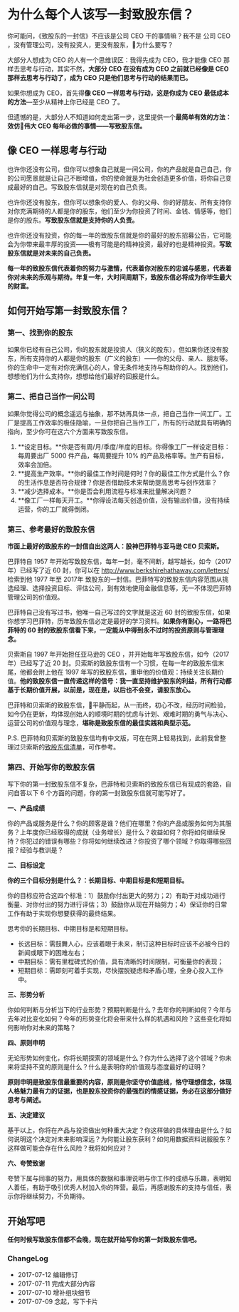 # 为什么每个人该写一封致股东信？

你可能问，《致股东的一封信》不应该是公司 CEO 干的事情嘛？我不是 公司 CEO ，没有管理公司，没有投资人，更没有股东，为什么要写？

大部分人想成为 CEO 的人有一个思维误区：我得先成为 CEO，我才能像 CEO 那样去思考与行动，其实不然，**大部分 CEO 在没有成为 CEO 之前就已经像是 CEO 那样去思考与行动了，成为 CEO 只是他们思考与行动的结果而已。**

如果你想成为 CEO，首先得**像 CEO 一样思考与行动，这是你成为 CEO 最低成本的方法**—至少从精神上你已经是 CEO 了。

但遗憾的是，大部分人不知道如何走出第一步，这里提供一个**最简单有效的方法：效仿伟大 CEO 每年必做的事情——写致股东信。**

##  像 CEO 一样思考与行动

也许你还没有公司，但你可以想象自己就是一间公司，你的产品就是自己自己，你的公司愿景就是让自己不断增值，你的使命就是为社会创造更多价值，将你自己变成最好的自己。写致股东信就是对现在的自己负责。

也许你还没有股东，但你可以想象你的爱人、你的父母、你的好朋友、所有支持你对你充满期待的人都是你的股东，他们至少为你投资了时间、金钱、情感等，他们是你的股东。**写致股东信就是支持你的人负责。**

也许你还没有投资，你的每一年的致股东信就是你的最好的股东招募公告，它可能会为你带来最丰厚的投资——极有可能是的精神投资，最好的也是精神投资。**写致股东信就是对未来的自己负责。**

**每一年的致股东信代表着你的努力与激情，代表着你对股东的忠诚与感恩，代表着你对未来的乐观与期待。年复一年，大时间周期下，致股东信必将成为你毕生最大的财富。**

## 如何开始写第一封致股东信？

### 第一、找到你的股东

如果你已经有自己公司，你的股东就是投资人（狭义的股东），但如果你还没有股东，所有支持你的人都是你的股东（广义的股东）——你的父母、亲人、朋友等。你的生命中一定有对你充满信心的人，曾无条件地支持与帮助你的人。找到他们，想想他们为什么支持你，想想给他们最好的回报是什么。

### 第二、把自己当作一间公司

如果你觉得公司的概念遥远与抽象，那不妨再具体一点，把自己当作一间工厂。工厂是提高工作效率的极佳隐喻，一旦你把自己当作工厂，所有的行动就具有明确的指向，至少你可在这六个方面来写致股东信。

1. **设定目标。**你是否有周/月/季度/年度的目标。你得像工厂一样设定目标：每周要出厂 5000 件产品，每周要提升 10% 的产品及格率等。生产有目标，效率会加倍。
2. **提高生产效率。**你的最佳工作时间是何时？你的最佳工作方式是什么？你的生活作息是否符合规律？你是否借助技术来帮助提高思考与创作效率？
3. **减少选择成本。**你是否会利用流程与标准来批量解决问题？
4. **像工厂一样每天开工。**你得设法每天创造价值，没有输出价值，没有持续运营，你的工厂就得倒闭。

### 第三、参考最好的致股东信

**市面上最好的致股东的一封信自出这两人：股神巴菲特与亚马逊 CEO 贝索斯。**

巴菲特自 1957 年开始写致股东信，每年一封，毫不间断，越写越长，如今（2017 年）已经写了近 60 封，你可以在 http://www.berkshirehathaway.com/letters/ 检索到他 1977 年至 2017年 致股东的一封信。巴菲特写的致股东信内容范围从挑选经理、选择投资目标、评估公司，到有效地使用金融信息等，无一不体现巴菲特管理公司的价值观。

巴菲特自己没有写过书，他唯一自己写过的文字就是这近 60 封的致股东信，如果你想学习巴菲特，历年致股东信必定是最好的学习资料。**如果你有耐心，一路将巴菲特的 60 封的致股东信看下来，一定能从中得到永不过时的投资原则与管理理念。**

贝索斯自 1997 年开始担任亚马逊的 CEO ，并开始每年写致股东信，如今（2017 年）已经写了近 20 封。贝索斯的致股东信有一个习惯，在每一年的致股东信末尾，他都会附上他在 1997 年写的致股东信，重申他的价值观：持续关注长期价值。**他的致股东信一直传递这样的信号：我一直坚持维护股东的利益，所有行动都基于长期价值开展，以前是，现在是，以后也不会变，请股东放心。**

巴菲特和贝索斯的致股东信，平静而起，从一而终，初心不改，经历时间检验，如今仍在更新，均体现创始人的顺境时期的忧虑与计划、艰难时期的勇气与决心、运营公司的价值观与理念，**堪称是致股东信的最佳实践和典型示范。**

P.S. 巴菲特和贝索斯的致股东信均有中文版，可在在网上轻易找到，此前我曾整理过贝索斯的[致股东信清单](http://www.cnfeat.com/blog/2017/07/08/BezosLetters/)，可作参考。

### 第四、开始写你的致股东信

写下你的第一封致股东信不复杂，巴菲特和贝索斯的致股东信已有现成的套路，自问自答以下 6 个方面的问题，你的第一封致股东信就可能写好了。

**一、产品成绩**

你的产品或服务是什么？你的顾客是谁？他们在哪里？你的产品或服务如何为其服务？上年度你已经取得的成就（业务增长）是什么？收益如何？你将如何继续保持？你犯过的错误有哪些？你将如何继续改进？你投资了哪个领域？你取得哪些回报？经验与教训是？

**二、目标设定**

**你的三个目标分别是什么？：长期目标、中期目标是和短期目标。**

你的目标应符合这四个标准：1）鼓励你付出更大的努力；2）有助于对成功进行衡量、对你付出的努力进行评估；3）鼓励你从现在开始努力；4）保证你的日常工作有助于实现你想要获得的最终结果。

思考你的长期目标、中期目标是和短期目标。

* 长远目标：需鼓舞人心，应该着眼于未来，制订这种目标时应该不必被今日的新闻或眼下的困难左右；
* 中期目标：需有里程碑式的价值，具有清晰的时间限制，可衡量你的表现；
* 短期目标：需即刻可着手实现，尽快摆脱疑虑和矛盾心理，全身心投入工作中。

**三、形势分析**

你如何判断与分析当下的行业形势？预期判断是什么？去年你的判断如何？今年与去年对比变化如何？今年的形势变化将会带来什么样的机遇和风险？这些变化将如何影响你对未来的策略？

**四、原则申明**

无论形势如何变化，你将长期探索的领域是什么？你为什么选择了这个领域？你未来将坚持不变的原则是什么？什么是表明你的价值观与态度最好的证明？

**原则申明是致股东信最重要的内容，原则是你坚守价值底线，恪守理想信念，体现人格魅力最有力的证据，也是股东投资你的最强烈的情感证据，务必在这部分做好思考与阐述。**

**五、决定建议**

基于以上，你将在产品与投资做出何种重大决定？你这样做的具体理由是什么？如何说明这个决定对未来影响深远？为何能让股东获利？如何用数据资料说服股东？这样做可能会存在什么风险？我将如何应对？

**六、夸赞致谢**

夸赞下属与同事的努力，用具体的数据和事理说明与你工作的成绩与乐趣，表明知人善任，有助于吸引优秀人材加入你的阵营。最后，再感谢股东的支持与信任，表示你将继续努力，不负期待。

## 开始写吧

**任何时候写致股东信都不会晚，现在就开始写你的第一封致股东信吧。**

### ChangeLog

* 2017-07-12 编辑修订
* 2017-07-11 完成大部分内容
* 2017-07-10 增补组块细节
* 2017-07-09 念起，写下卡片

